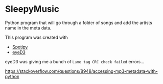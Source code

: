 # SleepyMusic

Python program that will go through a folder of songs and add the artists name in the meta data.

This program was created with 
- [Spotipy](https://spotipy.readthedocs.io/en/2.16.1/?highlight=search#ids-uris-and-urls)
- [eyeD3](https://eyed3.readthedocs.io/en/latest/#welcome-to-eyed3)

eyeD3 was giving me a bunch of `Lame tag CRC check failed` errors...

https://stackoverflow.com/questions/8948/accessing-mp3-metadata-with-python